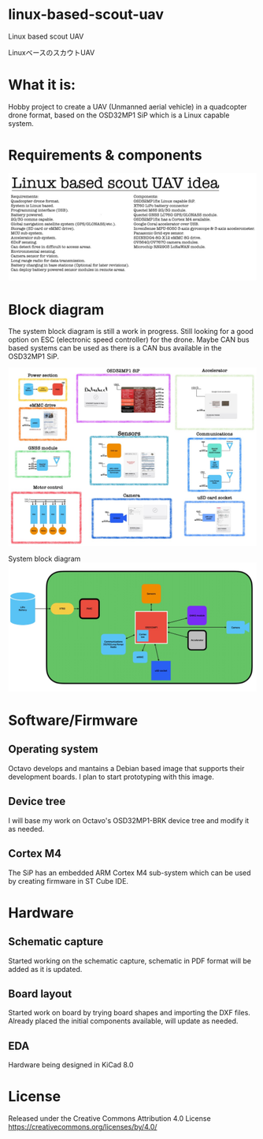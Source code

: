 # linux-based-scout-uav
 Linux based scout UAV

 LinuxベースのスカウトUAV

# What it is:
Hobby project to create a UAV (Unmanned aerial vehicle) in a quadcopter drone format, based on the OSD32MP1 SiP which is a Linux capable system. 

# Requirements & components
![](/doc/requirements_components_v0.6.jpg.jpeg)

# Block diagram

The system block diagram is still a work in progress.
Still looking for a good option on ESC (electronic speed controller) for the drone. Maybe CAN bus based systems can be used as there is a CAN bus available in the OSD32MP1 SiP. 

![](/doc/block_diagram_v0.8.jpeg)

System block diagram
![](/doc/system_block_diagram_v0.1.jpeg)
# Software/Firmware 

## Operating system 

Octavo develops and mantains a Debian based image that supports their development boards.  I plan to start prototyping with this image. 

## Device tree

I will base my work on Octavo's OSD32MP1-BRK device tree and modify it as needed. 

## Cortex M4

The SiP has an embedded ARM Cortex M4 sub-system which can be used by creating firmware in ST Cube IDE. 

# Hardware 

## Schematic capture

Started working on the schematic capture, schematic in PDF format will be added as it is updated. 

## Board layout 

Started work on board by trying board shapes and importing the DXF files. Already placed the initial components available, will update as needed. 

## EDA

Hardware being designed in KiCad 8.0

# License

Released under the Creative Commons Attribution 4.0 License
https://creativecommons.org/licenses/by/4.0/
